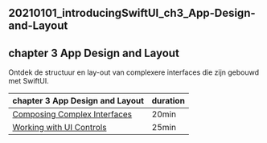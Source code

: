 ## 20210101_introducingSwiftUI_ch3_App-Design-and-Layout



## chapter 3 App Design and Layout
Ontdek de structuur en lay-out van complexere interfaces die zijn gebouwd met SwiftUI.

| chapter 3 App Design and Layout| duration|
|------------------------|---------|
|[Composing Complex Interfaces](https://developer.apple.com/tutorials/swiftui/composing-complex-interfaces) |20min|
|[Working with UI Controls](https://developer.apple.com/tutorials/swiftui/working-with-ui-controls) | 25min|

